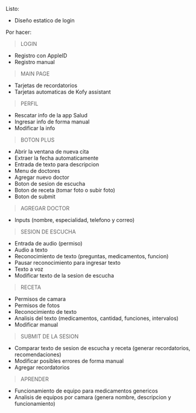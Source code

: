 Listo:
- Diseño estatico de login

Por hacer:

> LOGIN
- Registro con AppleID
- Registro manual

> MAIN PAGE
- Tarjetas de recordatorios
- Tarjetas automaticas de Kofy assistant

> PERFIL
- Rescatar info de la app Salud
- Ingresar info de forma manual
- Modificar la info

> BOTON PLUS
- Abrir la ventana de nueva cita
- Extraer la fecha automaticamente
- Entrada de texto para descripcion
- Menu de doctores
- Agregar nuevo doctor
- Boton de sesion de escucha
- Boton de receta (tomar foto o subir foto)
- Boton de submit

> AGREGAR DOCTOR
- Inputs (nombre, especialidad, telefono y correo)

> SESION DE ESCUCHA
- Entrada de audio (permiso)
- Audio a texto
- Reconocimiento de texto (preguntas, medicamentos, funcion)
- Pausar reconocimiento para ingresar texto
- Texto a voz
- Modificar texto de la sesion de escucha

> RECETA
- Permisos de camara
- Permisos de fotos
- Reconocimiento de texto
- Analisis del texto (medicamentos, cantidad, funciones, intervalos)
- Modificar manual

> SUBMIT DE LA SESION
- Comparar texto de sesion de escucha y receta (generar recordatorios, recomendaciones)
- Modificar posibles errores de forma manual
- Agregar recordatorios

> APRENDER
- Funcionamiento de equipo para medicamentos genericos
- Analisis de equipos por camara (genera nombre, descripcion y funcionamiento)
